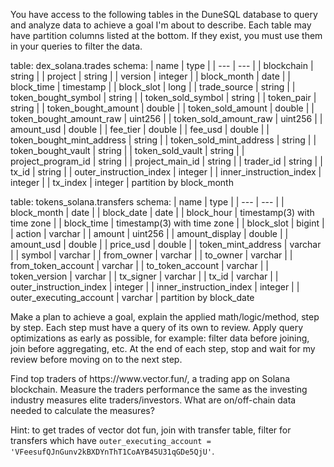 You have access to the following tables in the DuneSQL database to query and analyze data to achieve a goal I'm about to describe.
Each table may have partition columns listed at the bottom. If they exist, you must use them in your queries to filter the data.

table: dex_solana.trades
schema:
| name | type |
| --- | --- |
| blockchain | string |
| project | string |
| version | integer |
| block_month | date |
| block_time | timestamp |
| block_slot | long |
| trade_source | string |
| token_bought_symbol | string |
| token_sold_symbol | string |
| token_pair | string |
| token_bought_amount | double |
| token_sold_amount | double |
| token_bought_amount_raw | uint256 |
| token_sold_amount_raw | uint256 |
| amount_usd | double |
| fee_tier | double |
| fee_usd | double |
| token_bought_mint_address | string |
| token_sold_mint_address | string |
| token_bought_vault | string |
| token_sold_vault | string |
| project_program_id | string |
| project_main_id | string |
| trader_id | string |
| tx_id | string |
| outer_instruction_index | integer |
| inner_instruction_index | integer |
| tx_index | integer |
partition by block_month

table: tokens_solana.transfers
schema:
| name | type |
| --- | --- |
| block_month | date |
| block_date | date |
| block_hour | timestamp(3) with time zone |
| block_time | timestamp(3) with time zone |
| block_slot | bigint |
| action | varchar |
| amount | uint256 |
| amount_display | double |
| amount_usd | double |
| price_usd | double |
| token_mint_address | varchar |
| symbol | varchar |
| from_owner | varchar |
| to_owner | varchar |
| from_token_account | varchar |
| to_token_account | varchar |
| token_version | varchar |
| tx_signer | varchar |
| tx_id | varchar |
| outer_instruction_index | integer |
| inner_instruction_index | integer |
| outer_executing_account | varchar |
partition by block_date

Make a plan to achieve a goal, explain the applied math/logic/method, step by step.
Each step must have a query of its own to review.
Apply query optimizations as early as possible, for example: filter data before joining, join before aggregating, etc.
At the end of each step, stop and wait for my review before moving on to the next step.

<goal>
    Find top traders of https://www.vector.fun/, a trading app on Solana blockchain.
    Measure the traders performance the same as the investing industry measures elite traders/investors.
    What are on/off-chain data needed to calculate the measures?
</goal>

Hint: to get trades of vector dot fun, join with transfer table, filter for transfers which have `outer_executing_account = 'VFeesufQJnGunv2kBXDYnThT1CoAYB45U31qGDe5QjU'`.
